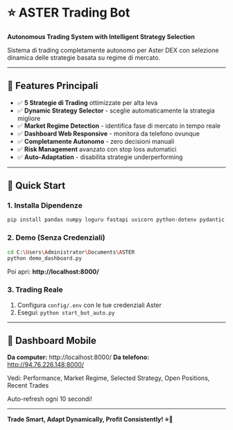 # ⭐ ASTER Trading Bot

**Autonomous Trading System with Intelligent Strategy Selection**

Sistema di trading completamente autonomo per Aster DEX con selezione dinamica delle strategie basata su regime di mercato.

---

## 🎯 Features Principali

- ✅ **5 Strategie di Trading** ottimizzate per alta leva
- ✅ **Dynamic Strategy Selector** - sceglie automaticamente la strategia migliore
- ✅ **Market Regime Detection** - identifica fase di mercato in tempo reale
- ✅ **Dashboard Web Responsive** - monitora da telefono ovunque
- ✅ **Completamente Autonomo** - zero decisioni manuali
- ✅ **Risk Management** avanzato con stop loss automatici
- ✅ **Auto-Adaptation** - disabilita strategie underperforming

---

## 🚀 Quick Start

### 1. Installa Dipendenze
```bash
pip install pandas numpy loguru fastapi uvicorn python-dotenv pydantic
```

### 2. Demo (Senza Credenziali)
```bash
cd C:\Users\Administrator\Documents\ASTER
python demo_dashboard.py
```

Poi apri: **http://localhost:8000/**

### 3. Trading Reale
1. Configura `config/.env` con le tue credenziali Aster
2. Esegui: `python start_bot_auto.py`

---

## 📱 Dashboard Mobile

**Da computer:** http://localhost:8000/
**Da telefono:** http://94.76.226.148:8000/

Vedi: Performance, Market Regime, Selected Strategy, Open Positions, Recent Trades

Auto-refresh ogni 10 secondi!

---

**Trade Smart, Adapt Dynamically, Profit Consistently! ⭐🚀**
